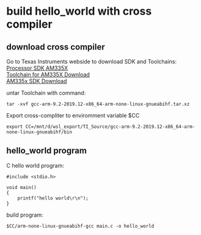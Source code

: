 <h1>build hello_world with cross compiler</h1>
<h2>download cross compiler</h2>
<p>
Go to Texas Instruments webside to download SDK and Toolchains: <br>
    <a href="https://www.ti.com/tool/PROCESSOR-SDK-AM335X?keyMatch=AM335X#downloads">Processor SDK AM335X</a> <br>
    <a href="https://developer.arm.com/-/media/Files/downloads/gnu-a/9.2-2019.12/binrel/gcc-arm-9.2-2019.12-x86_64-arm-none-linux-gnueabihf.tar.xz">Toolchain for AM335X Download</a><br>
    <a href="https://dr-download.ti.com/software-development/software-development-kit-sdk/MD-1BUptXj3op/08.02.00.24/am335x-evm-linux-sdk-src-08.02.00.24.tar.xz">AM335x SDK Download</a> <br>

</p>
<p>
untar Toolchain with command:

```
tar -xvf gcc-arm-9.2-2019.12-x86_64-arm-none-linux-gnueabihf.tar.xz
```
Export cross-compliter to enviromment variable $CC
```
export CC=/mnt/d/wsl_export/TI_Source/gcc-arm-9.2-2019.12-x86_64-arm-none-linux-gnueabihf/bin
```
</p>
<h2>hello_world program</h2>
<p>
C hello world program:

```
#include <stdio.h>

void main()
{
    printf("hello world\r\n");
}
```
</p>
<p>
build program:

```
$CC/arm-none-linux-gnueabihf-gcc main.c -o hello_world
```
</p>